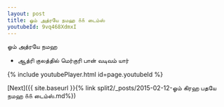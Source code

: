 ```yaml
---
layout: post
title: ஓம் அத்ரயே நமஹ ௧௧ டைம்ஸ்
youtubeId: 9vq468XdmxI
---
```

 
 
 ஓம் அத்ரயே நமஹ  
 
 -  ஆத்ரி குலத்தில் மெர்குரி பான் வடிவம் யார் 
 
  
 
  
 
 
 
 
 
 


{% include youtubePlayer.html id=page.youtubeId %}
 
[Next]({{ site.baseurl }}{% link  split2/_posts/2015-02-12-ஓம் கிரஹ பதயே நமஹ ௧௧ டைம்ஸ்.md%})
 
